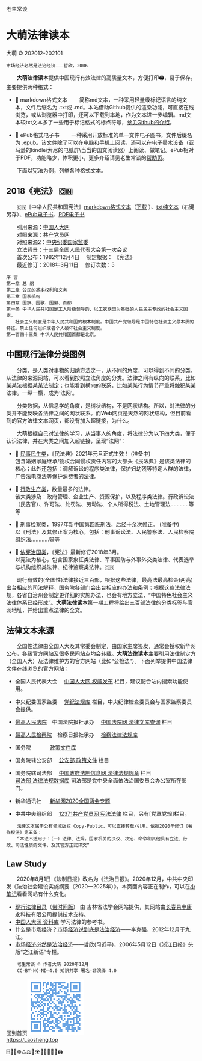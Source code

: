 老生常谈

大萌法律读本
=====================
大萌 © 202012-202101

	市场经济必然是法治经济———哲欣，2006

　　**大萌法律读本**提供中国现行有效法律的高质量文本，方便打印🖨，易于保存。主要提供两种格式：

+ 📑 markdown格式文本 　　简称md文本，一种采用轻量级标记语言的纯文本，文件后缀名为 .txt或 .md。本站借助Github提供的渲染功能，可直接在线浏览，或从浏览器中打印，还可以下载到本地，作为文本进一步编辑。md文本较txt文本多了一些用于标记格式的标点符号，[参见Github的介绍](https://docs.github.com/cn/free-pro-team@latest/github/writing-on-github "Github支持渲染的文本格式")。
 
+ 📖 ePub格式电子书 　　一种采用开放标准的单一文件电子图书，文件后缀名为 .epub。该文件除了可以在电脑和手机上阅读，还可以在电子墨水设备（亚马逊的kindle\索尼的电纸屏\当当的国文阅读器）上阅读、做笔记。ePub相对于PDF，功能略少，体积更小，更多介绍请见老生常谈的[帮助页](../author/helpweb.txt "markdown格式的帮助文本")。

　　下面以宪法为例，列举各种格式文本。

2018《宪法》 🇨🇳 
--------------

　　🇨🇳《中华人民共和国宪法》[markdown格式文本](201803-xianfa.txt "UTF8编码")（[下载](201803-xianfa.txt.md "下载后可用文本编辑器打开") ）、[txt纯文本](201803-xianfa-gbk.txt "GBK编码")（右键另存）、[ePub电子书](201803《宪法》.epub)、[PDF电子书](201803《宪法》.pdf)

　　引用来源：[中国人大网](http://www.npc.gov.cn/npc/c30834/202006/75ba6483b8344591abd07917e1d25cc8.shtml )  
　　对照来源：[共产党员网](http://news.12371.cn/2018/03/22/ARTI1521673331685307.shtml )  
　　对照来源2：[中央纪委国家监委](http://www.ccdi.gov.cn/fgk/law_display/6341 )  
　　立法背景：[十三届全国人民代表大会第一次会议](http://www.npc.gov.cn/zgrdw/npc/lfzt/rlyw/node_33714.htm)  
　　首次公布：1982年12月4日　	制定根据： 《宪法》  
　　最近修订：2018年3月11日　	修订次数：5  

	序 言
	第一章 总 纲
	第二章 公民的基本权利和义务
	第三章 国家机构
	第四章 国旗、国歌、国徽、首都
	第一条 中华人民共和国是工人阶级领导的、以工农联盟为基础的人民民主专政的社会主义国家。
	　　社会主义制度是中华人民共和国的根本制度。中国共产党领导是中国特色社会主义最本质的特征。禁止任何组织或者个人破坏社会主义制度。
	第一百四十三条 中华人民共和国首都是北京。


中国现行法律分类图例
-------------------

　　分类，是人类对事物的归纳方法之一，从不同的角度，可以得到不同的分类。从法律的来源网站，可以看到按照立法角度的分类。法律之间有纵向的联系，比如某某法根据某某法制定；也能看到横向的联系，比如某某行为情节严重将触犯某某法律。一纵一横，成为‘法网’。

　　分类数据，从信息学的角度，是树状结构，不是网状结构。所以，对法律的分类并不能反映各法律之间的网状联系。而Web网页是天然的网状结构，但目前看到的官方法律文本网页，都没有加入超链接，为什么。

　　大萌根据自己对法律的学习，从当事人的角度，将法律分为以下四大类，便于认识法律，并在大类之间加入超链接，呈现“法网”：

+ 📙 [民事民生类](index2.txt/#minshi "法治基石，助力百姓")，《民法典》2021年元旦正式生效！ (准备中)  
	包含婚姻家庭继承/物权合同侵权责任内容的大部头《民法典》是该类法律的核心；此外还包括：调解诉讼的程序类法律，保护妇幼残等特定人群的法律，广告法电商法等保护消费者的法律。

+ 📗 [行政生产类](index2.txt/#shengchan "各行各业，按部就班")，数量最多的法律。  
	该大类涉及：政府管理、企业生产、资源保护，以及程序类法律。行政诉讼法（民告官）、许可法、处罚法、劳动法、个人所得税法、土地管理法…………等等

+ 📘 [刑事检察类](index2.txt/#xingshi "大国重典，仍在修正")，1997年新中国第四版刑法，后经十余次修正。 (准备中)  
	以《刑法》及其修正案为核心，包括：刑事诉讼法、人民警察法、人民检察院组织法…………等等

+ 🌅 [依宪治国类](index2.txt/#zhiguo "依宪治国，立国之本")，《宪法》最新修订2018年3月。  
	以宪法为核心，包含国家象征类法律、军事国防与外事外交类法律、代表选举与机构组织类法律、纪律监察类法律。🇨🇳

　　现行有效的(全国性)法律接近三百部，根据这些法律，最高法最高检会(两高)出台相应的司法解释，国务院各部门会出台相应的办法和条例；根据这些法律法规，各省自治州会制定更详细的实施办法，也会有地方立法，“中国特色社会主义法律体系已经形成”。**大萌法律读本**第一期工程将给出三百部法律的分类标签与官网地址，并给出重点法律的全文。


法律文本来源
-------------

　　全国性法律由全国人大及其常委会制定，由国家主席签发，通常会授权新华网公布，各级官方网站及很多民间站点均会转载。**大萌法律读本**主要引用法律制定方（全国人大）及法律维护方的官方网站（比如“公检法”）。下面列举提供中国法律文件在线浏览的官方网站；

* 全国人民代表大会　	[中国人大网 权威发布](http://www.npc.gov.cn/npc/c12435/list.shtml) 栏目，建议配合站内搜索功能使用。
* 中央纪委国家监委　	[党纪法规库](http://www.ccdi.gov.cn/fgk/index ) 栏目，中央纪律检查委员会与国家监察委员会提供。
* [最高人民法院](http://www.court.gov.cn )　中国法院报社承办　	[中国法院网 法律文库查询](https://www.chinacourt.org/law.shtml) 栏目
* [最高人民检察院](https://www.spp.gov.cn )　检察日报社承办　	[检察法律法规库](https://www.spp.gov.cn/spp/flfgk )  

* 国务院 　　　 	[政策文件库](http://www.gov.cn/zhengce/zhengcewenjianku )
* 国务院辖公安部　	[公安部 政策文件](https://www.mps.gov.cn/n6557558/index.html) 栏目
* 国务院辖司法部　	[中国政府法制信息网 法律法规规章](http://www.moj.gov.cn/Department/node_592.html) 栏目  
[司法部 法律法规数据库](http://search.chinalaw.gov.cn/search2.html) 司法部是党中央全面依法治国委员会办公室所在部门。

* 新华通讯社 　 	[新华网2020全国两会专题](http://www.xinhuanet.com/politics/2020lh )
* 中共中央组织部　	[12371共产党员网 宪法法律](http://www.12371.cn/special/falv ) 栏目，另有[党章党规]栏目。

```
	法律文本属于公有领域版权 Copy-Public，可以直接转载/引用。依据2020年修订《著作权法》第五条：
	“本法不适用于：（一）法律、法规，国家机关的决议、决定、命令和其他具有立法、行政、司法性质的文件，及其官方正式译文”
```


Law Study
----------

　　2020年8月1日《法制日报》改名为《法治日报》。2020年12月，中共中央印发《法治社会建设实施纲要（2020—2025年）》。本页面内容正在制作，可以在[小笔记](/broad/blog.txt "建站小笔记")看看网站有什么变化。
<!-- + [自己打官司要做什么准备？]() （准备中）-->


* [现行法律目录](http://www.jlfxhw.com/flml/2475.jhtml)（[带时间版](http://jlfxhw.com/flmlnew/index.jhtml)） 由 吉林省法学会网站提供，其网站由[长春易申康永](http://www.jlssp.com.cn/qyzy/enterprise/55.html)科技有限公司提供技术支持。
* [中国人大网 资料库](http://www.npc.gov.cn/npc/zlk/list.shtml) 学习法律的参考书。
* 什么是市场经济？[市场经济说到底是法治经济](http://finance.sina.com.cn/china/20121230/041914157371.shtml "时任副总理李克强在区域发展与改革座谈会上的发言")——李克强，2012年12月于九江。
* [市场经济必然是法治经济](http://zjrb.zjol.com.cn/html/2006-05/12/content_95276.htm "时任省委书记习近平发文")——哲欣(习近平)，2006年5月12日《浙江日报》头版“之江新语”专栏。

```
	老生常谈 © 作者大萌 2020年12月
	CC-BY-NC-ND-4.0 知识共享 署名-非演绎 4.0
```
回到首页<a href=".." title="返回老生常谈首页"><img src="../indexQR-Blue.png" /></a>  
https://Laosheng.top  
<!-- Global site tag (gtag.js) - Google Analytics -->
<script async src="https://www.googletagmanager.com/gtag/js?id=UA-179794713-1"></script>
<script>  window.dataLayer = window.dataLayer || [];
  function gtag(){dataLayer.push(arguments);}
  gtag('js', new Date());  gtag('config', 'UA-179794713-1');
</script>
🗄️📃📑☸️♎⚖️🌅☀️📕📘📗📙📖🖨️
